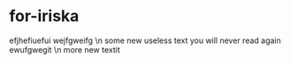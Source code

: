 # for-iriska


efjhefiuefui
wejfgweifg
\n some new useless text you will never read again
ewufgwegit
\n more new textit 